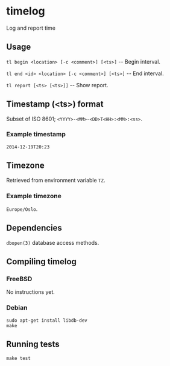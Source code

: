 # timelog

Log and report time

## Usage

`tl begin <location> [-c <comment>] [<ts>]` -- Begin interval.

`tl end <id> <location> [-c <comment>] [<ts>]` -- End interval.

`tl report [<ts> [<ts>]]` -- Show report.

## Timestamp (&lt;ts&gt;) format

Subset of ISO 8601; `<YYYY>-<MM>-<DD>T<HH>:<MM>:<ss>`.

### Example timestamp

`2014-12-19T20:23`

## Timezone

Retrieved from environment variable `TZ`.

### Example timezone

`Europe/Oslo`.

## Dependencies

`dbopen(3)` database access methods.

## Compiling timelog

### FreeBSD

No instructions yet.

### Debian

```
sudo apt-get install libdb-dev
make
```

## Running tests

```
make test
```
